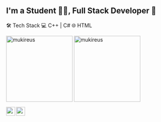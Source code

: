## I'm a Student 👨‍🎓, Full Stack Developer 🚀

🛠 Tech Stack
💻   C++ | C#
🌐   HTML

[instagram]: https://www.instagram.com/omrdnz_0
[Discord]: https://discord.com/users/939896139640094782

 <img height="180em" align="center" src="https://github-readme-stats.vercel.app/api?username=Rosess32&show_icons=true&locale=en&theme=algolia&include_all_commits=true&count_private=true" alt="mukireus"/>

<img height="180em" align="center" src="https://github-readme-stats.vercel.app/api/top-langs?username=Rosess32&show_icons=true&locale=en&layout=compact&langs_count=8&theme=algolia" alt="mukireus"/>

[<img align="left" height="24" width="24" src="https://cdn.jsdelivr.net/npm/simple-icons@v4/icons/instagram.svg" />][instagram]
[<img align="left" height="24" width="24" src="https://cdn.jsdelivr.net/npm/simple-icons@v4/icons/discord.svg" />][Discord]
